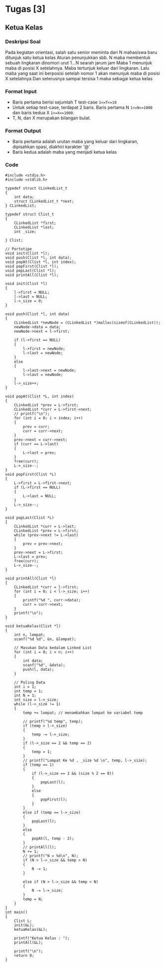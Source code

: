 # Tugas [3]

## Ketua Kelas
### Deskripsi Soal
Pada kegiatan orientasi, salah satu senior meminta dari N mahasiswa baru ditunjuk satu ketua kelas
Aturan penunjukkan sbb. N maba membentuk sebuah lingkaran dinomori urut 1…N searah jarum jam
Maba 1 menunjuk maba di posisi X setelahnya. Maba tertunjuk keluar dari lingkaran. 
Lalu maba yang saat ini berposisi setelah nomor 1 akan menunjuk maba di posisi X setelahnya
Dan seterusnya sampai tersisa 1 maba sebagai ketua kelas

### Format Input
- Baris pertama berisi sejumlah T test-case `1<=T<=10`
- Untuk setiap test-case, terdapat 2 baris. Baris pertama N `1<=N<=1000` dan baris kedua X `1<=X<=1000`.
- T, N, dan X merupakan bilangan bulat.

### Format Output
- Baris pertama adalah urutan maba yang keluar dari lingkaran, dipisahkan spasi, diakhiri karakter '@'
- Baris kedua adalah maba yang menjadi ketua kelas

### Code 
```
#include <stdio.h>
#include <stdlib.h>

typedef struct CLinkedList_t
{
    int data;
    struct CLinkedList_t *next;
} CLinkedList;

typedef struct Clist_t
{
    CLinkedList *first;
    CLinkedList *last;
    int _size;

} Clist;

// Portotipe
void init(Clist *l);
void push(Clist *l, int data);
void popAt(Clist *l, int index);
void popFirst(Clist *l);
void popLast(Clist *l);
void printAll(Clist *l);

void init(Clist *l)
{
    l->first = NULL;
    l->last = NULL;
    l->_size = 0;
}

void push(Clist *l, int data)
{
    CLinkedList *newNode = (CLinkedList *)malloc(sizeof(CLinkedList));
    newNode->data = data;
    newNode->next = l->first;

    if (l->first == NULL)
    {
        l->first = newNode;
        l->last = newNode;
    }
    else
    {
        l->last->next = newNode;
        l->last = newNode;
    }
    l->_size++;
}

void popAt(Clist *L, int index)
{
    CLinkedList *prev = L->first;
    CLinkedList *curr = L->first->next;
    // printf("\n");
    for (int i = 0; i < index; i++)
    {
        prev = curr;
        curr = curr->next;
    }
    prev->next = curr->next;
    if (curr == L->last)
    {
        L->last = prev;
    }
    free(curr);
    L->_size--;
}
void popFirst(Clist *L)
{
    L->first = L->first->next;
    if (L->first == NULL)
    {
        L->last = NULL;
    }
    L->_size--;
}

void popLast(Clist *L)
{
    CLinkedList *curr = L->last;
    CLinkedList *prev = L->first;
    while (prev->next != L->last)
    {
        prev = prev->next;
    }
    prev->next = L->first;
    L->last = prev;
    free(curr);
    L->_size--;
}

void printAll(Clist *l)
{
    CLinkedList *curr = l->first;
    for (int i = 0; i < l->_size; i++)
    {
        printf("%d ", curr->data);
        curr = curr->next;
    }
    printf("\n");
}

void ketuaKelas(Clist *l)
{
    int n, lompat;
    scanf("%d %d", &n, &lompat);

    // Masukan Data kedalam Linked List
    for (int i = 0; i < n; i++)
    {
        int data;
        scanf("%d", &data);
        push(l, data);
    }

    // Poling Data
    int i = 1;
    int temp = 1;
    int N = 1;
    int size = l->_size;
    while (l->_size != 1)
    {
        temp += lompat; // menambahkan lompat ke variabel temp

        // printf("%d temp", temp);
        if (temp > l->_size)
        {
            temp -= l->_size;
        }
        if (l->_size == 2 && temp == 2)
        {
            temp = 1;
        }
        // printf("Lompat Ke %d , _size %d \n", temp, l->_size);
        if (temp == 1)
        {
            if (l->_size == 2 && (size % 2 == 0))
            {
                popLast(l);
            }
            else
            {
                popFirst(l);
            }
        }
        else if (temp == l->_size)
        {
            popLast(l);
        }
        else
        {
            popAt(l, temp - 2);
        }
        // printAll(l);
        N += 1;
        // printf("N = %d\n", N);
        if (N > l->_size && temp > N)
        {
            N -= 1;
        }

        else if (N > l->_size && temp < N)
        {
            N -= l->_size;
        }
        temp = N;
    }
}
int main()
{
    Clist L;
    init(&L);
    ketuaKelas(&L);

    printf("Ketua Kelas : ");
    printAll(&L);

    printf("\n");
    return 0;
}
```